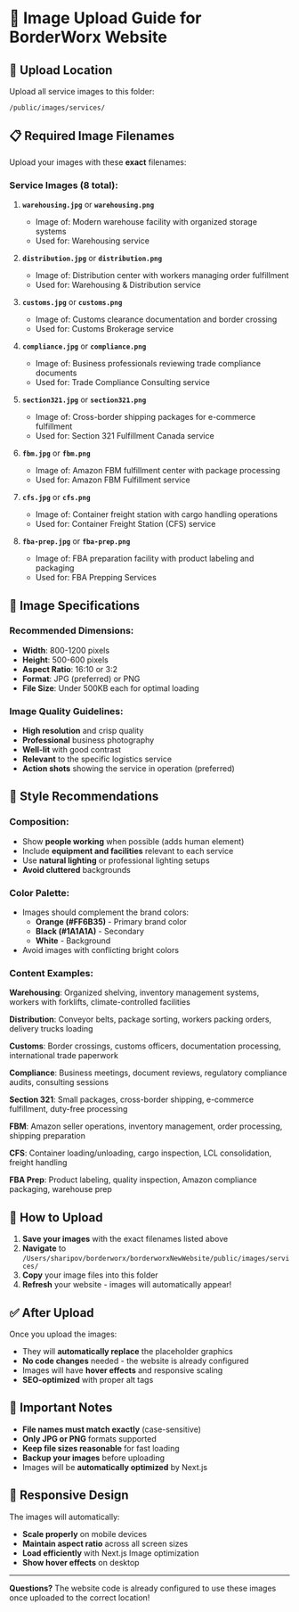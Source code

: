 # 📸 Image Upload Guide for BorderWorx Website

## 📍 Upload Location

Upload all service images to this folder:
```
/public/images/services/
```

## 📋 Required Image Filenames

Upload your images with these **exact** filenames:

### Service Images (8 total):
1. **`warehousing.jpg`** or **`warehousing.png`**
   - Image of: Modern warehouse facility with organized storage systems
   - Used for: Warehousing service

2. **`distribution.jpg`** or **`distribution.png`**
   - Image of: Distribution center with workers managing order fulfillment
   - Used for: Warehousing & Distribution service

3. **`customs.jpg`** or **`customs.png`**
   - Image of: Customs clearance documentation and border crossing
   - Used for: Customs Brokerage service

4. **`compliance.jpg`** or **`compliance.png`**
   - Image of: Business professionals reviewing trade compliance documents
   - Used for: Trade Compliance Consulting service

5. **`section321.jpg`** or **`section321.png`**
   - Image of: Cross-border shipping packages for e-commerce fulfillment
   - Used for: Section 321 Fulfillment Canada service

6. **`fbm.jpg`** or **`fbm.png`**
   - Image of: Amazon FBM fulfillment center with package processing
   - Used for: Amazon FBM Fulfillment service

7. **`cfs.jpg`** or **`cfs.png`**
   - Image of: Container freight station with cargo handling operations
   - Used for: Container Freight Station (CFS) service

8. **`fba-prep.jpg`** or **`fba-prep.png`**
   - Image of: FBA preparation facility with product labeling and packaging
   - Used for: FBA Prepping Services

## 📐 Image Specifications

### Recommended Dimensions:
- **Width**: 800-1200 pixels
- **Height**: 500-600 pixels
- **Aspect Ratio**: 16:10 or 3:2
- **Format**: JPG (preferred) or PNG
- **File Size**: Under 500KB each for optimal loading

### Image Quality Guidelines:
- **High resolution** and crisp quality
- **Professional** business photography
- **Well-lit** with good contrast
- **Relevant** to the specific logistics service
- **Action shots** showing the service in operation (preferred)

## 🎨 Style Recommendations

### Composition:
- Show **people working** when possible (adds human element)
- Include **equipment and facilities** relevant to each service
- Use **natural lighting** or professional lighting setups
- **Avoid cluttered** backgrounds

### Color Palette:
- Images should complement the brand colors:
  - **Orange (#FF6B35)** - Primary brand color
  - **Black (#1A1A1A)** - Secondary
  - **White** - Background
- Avoid images with conflicting bright colors

### Content Examples:

**Warehousing**: Organized shelving, inventory management systems, workers with forklifts, climate-controlled facilities

**Distribution**: Conveyor belts, package sorting, workers packing orders, delivery trucks loading

**Customs**: Border crossings, customs officers, documentation processing, international trade paperwork

**Compliance**: Business meetings, document reviews, regulatory compliance audits, consulting sessions

**Section 321**: Small packages, cross-border shipping, e-commerce fulfillment, duty-free processing

**FBM**: Amazon seller operations, inventory management, order processing, shipping preparation

**CFS**: Container loading/unloading, cargo inspection, LCL consolidation, freight handling

**FBA Prep**: Product labeling, quality inspection, Amazon compliance packaging, warehouse prep

## 🔄 How to Upload

1. **Save your images** with the exact filenames listed above
2. **Navigate** to `/Users/sharipov/borderworx/borderworxNewWebsite/public/images/services/`
3. **Copy** your image files into this folder
4. **Refresh** your website - images will automatically appear!

## ✅ After Upload

Once you upload the images:
- They will **automatically replace** the placeholder graphics
- **No code changes** needed - the website is already configured
- Images will have **hover effects** and responsive scaling
- **SEO-optimized** with proper alt tags

## 🚨 Important Notes

- **File names must match exactly** (case-sensitive)
- **Only JPG or PNG** formats supported
- **Keep file sizes reasonable** for fast loading
- **Backup your images** before uploading
- Images will be **automatically optimized** by Next.js

## 📱 Responsive Design

The images will automatically:
- **Scale properly** on mobile devices
- **Maintain aspect ratio** across all screen sizes
- **Load efficiently** with Next.js Image optimization
- **Show hover effects** on desktop

---

**Questions?** The website code is already configured to use these images once uploaded to the correct location!
